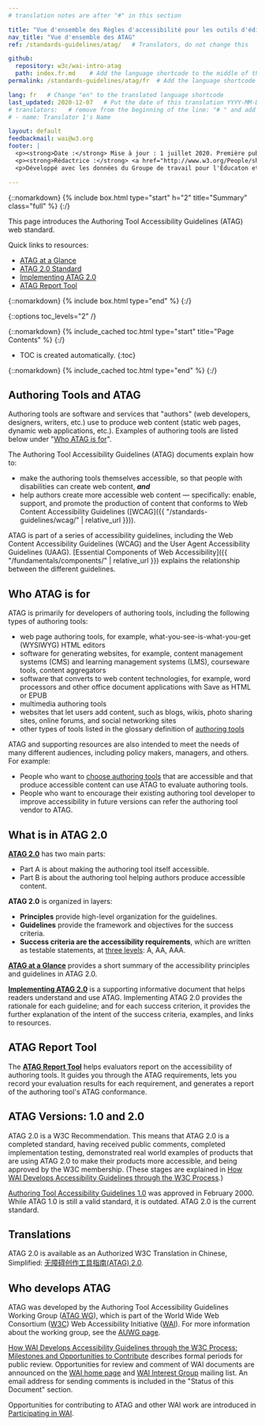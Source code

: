 ```yaml
---
# translation notes are after "#" in this section

title: "Vue d'ensemble des Règles d'accessibilité pour les outils d'édition (ATAG)"
nav_title: "Vue d'ensemble des ATAG"
ref: /standards-guidelines/atag/   # Translators, do not change this

github:
  repository: w3c/wai-intro-atag
  path: index.fr.md    # Add the language shortcode to the middle of the filename, for example: index.fr.md
permalink: /standards-guidelines/atag/fr  # Add the language shortcode to the end, with no slash at end, for example: /standards-guidelines/atag/fr

lang: fr   # Change "en" to the translated language shortcode
last_updated: 2020-12-07   # Put the date of this translation YYYY-MM-DD (with month in the middle)
# translators:   # remove from the beginning of the line: "# " and add your name(s)
# - name: Translator 1's Name

layout: default
feedbackmail: wai@w3.org
footer: |
  <p><strong>Date :</strong> Mise à jour : 1 juillet 2020. Première publication en juillet 2005.</p>
  <p><strong>Rédactrice :</strong> <a href="http://www.w3.org/People/shawn">Shawn Lawton Henry</a>.</p>
  <p>Développé avec les données du Groupe de travail pour l'Éducaton et la Promotion (<a href="http://www.w3.org/WAI/EO/">EOWG</a>) et le Groupe de travail pour les Règles d'accessibilité pour les outils d'édition (<a href="https://www.w3.org/WAI/AU/">AUWG</a>).</p>

---
```



{::nomarkdown}
{% include box.html type="start" h="2" title="Summary" class="full" %}
{:/}

This page introduces the Authoring Tool Accessibility Guidelines (ATAG) web standard.

Quick links to resources:
* [ATAG at a Glance](http://www.w3.org/WAI/intro/atag-glance)
* [ATAG 2.0 Standard](http://www.w3.org/TR/ATAG20/)
* [Implementing ATAG 2.0](http://www.w3.org/TR/IMPLEMENTING-ATAG20/)
* [ATAG Report Tool](https://www.w3.org/WAI/atag/report-tool/)

{::nomarkdown}
{% include box.html type="end" %}
{:/}

{::options toc_levels="2" /}

{::nomarkdown}
{% include_cached toc.html type="start" title="Page Contents" %}
{:/}

-   TOC is created automatically.
{:toc}

{::nomarkdown}
{% include_cached toc.html type="end" %}
{:/}

## Authoring Tools and ATAG

Authoring tools are software and services that "authors" (web
developers, designers, writers, etc.) use to produce web content (static
web pages, dynamic web applications, etc.). Examples of authoring tools
are listed below under "[Who ATAG is for](#who-atag-is-for)".

The Authoring Tool Accessibility Guidelines (ATAG) documents explain how
to:

-   make the authoring tools themselves accessible, so that people with
    disabilities can create web content, ***and***
-   help authors create more accessible web content — specifically:
    enable, support, and promote the production of content that conforms
    to Web Content Accessibility Guidelines
    ([WCAG]({{ "/standards-guidelines/wcag/" | relative_url }})).

ATAG is part of a series of accessibility guidelines, including the Web
Content Accessibility Guidelines (WCAG) and the User Agent Accessibility
Guidelines (UAAG). [Essential Components of Web
Accessibility]({{ "/fundamentals/components/" | relative_url }}) explains the
relationship between the different guidelines.

## Who ATAG is for

ATAG is primarily for developers of authoring tools, including the
following types of authoring tools:

-   web page authoring tools, for example, what-you-see-is-what-you-get
    (WYSIWYG) HTML editors
-   software for generating websites, for example, content management
    systems (CMS) and learning management systems (LMS), courseware tools, content aggregators
-   software that converts to web content technologies, for example,
    word processors and other office document applications with Save as
    HTML or EPUB
-   multimedia authoring tools
-   websites that let users add content, such as blogs, wikis, photo
    sharing sites, online forums, and social networking sites
-   other types of tools listed in the glossary definition of [authoring
    tools](http://www.w3.org/TR/ATAG20/#def-Authoring-Tool)

ATAG and supporting resources are also intended to meet the needs of
many different audiences, including policy makers, managers, and others.
For example:

-   People who want to [choose authoring
    tools](http://www.w3.org/WAI/impl/software) that are accessible and
    that produce accessible content can use ATAG to evaluate authoring
    tools.
-   People who want to encourage their existing authoring tool developer
    to improve accessibility in future versions can refer the authoring
    tool vendor to ATAG.

## What is in ATAG 2.0

[**ATAG 2.0**](http://www.w3.org/TR/ATAG20/) has two main parts:

-   Part A is about making the authoring tool itself accessible.
-   Part B is about the authoring tool helping authors produce
    accessible content.

**ATAG 2.0** is organized in layers:

-   **Principles** provide high-level organization for the guidelines.
-   **Guidelines** provide the framework and objectives for the success
    criteria.
-   **Success criteria are the accessibility requirements**, which are
    written as testable statements, at [three
    levels](http://www.w3.org/TR/ATAG20/#intro_understand_levels_conformance):
    A, AA, AAA.

[**ATAG at a Glance**](http://www.w3.org/WAI/intro/atag-glance) provides
a short summary of the accessibility principles and guidelines in ATAG
2.0.

[**Implementing ATAG 2.0**](http://www.w3.org/TR/IMPLEMENTING-ATAG20/)
is a supporting informative document that helps readers understand and
use ATAG. Implementing ATAG 2.0 provides the rationale for each
guideline; and for each success criterion, it provides the further
explanation of the intent of the success criteria, examples, and links
to resources.

## ATAG Report Tool

The [**ATAG Report Tool**](https://www.w3.org/WAI/atag/report-tool/) helps evaluators report on the accessibility of authoring tools. It guides you through the ATAG requirements, lets you record your evaluation results for each requirement, and generates a report of the authoring tool's ATAG conformance.

## ATAG Versions: 1.0 and 2.0

ATAG 2.0 is a W3C Recommendation. This means that ATAG 2.0 is a
completed standard, having received public comments, completed
implementation testing, demonstrated real world examples of products
that are using ATAG 2.0 to make their products more accessible, and
being approved by the W3C membership. (These stages are explained in
[How WAI Develops Accessibility Guidelines through the W3C
Process](http://www.w3.org/WAI/intro/w3c-process).)

[Authoring Tool Accessibility Guidelines
1.0](http://www.w3.org/TR/2000/REC-ATAG10-20000203/) was approved in
February 2000. While ATAG 1.0 is still a valid standard, it is outdated.
ATAG 2.0 is the current standard.

## Translations

ATAG 2.0 is available as an Authorized W3C Translation in Chinese, Simplified: [无障碍创作工具指南(ATAG) 2.0](https://www.w3.org/Translations/ATAG20-zh/).

## Who develops ATAG

ATAG was developed by the Authoring Tool Accessibility Guidelines
Working Group ([ATAG WG](http://www.w3.org/WAI/AU/)), which is part of
the World Wide Web Consortium ([W3C](http://www.w3.org/)) Web
Accessibility Initiative ([WAI](http://www.w3.org/WAI/)). For more
information about the working group, see the [AUWG
page](http://www.w3.org/WAI/AU/).

[How WAI Develops Accessibility Guidelines through the W3C Process:
Milestones and Opportunities to
Contribute](http://www.w3.org/WAI/intro/w3c-process) describes formal
periods for public review. Opportunities for review and comment of WAI
documents are announced on the [WAI home page](http://www.w3.org/WAI/)
and [WAI Interest Group](http://www.w3.org/WAI/IG/) mailing list. An
email address for sending comments is included in the "Status of this
Document" section.

Opportunities for contributing to ATAG and other WAI work are introduced
in [Participating in WAI](http://www.w3.org/WAI/participation).
